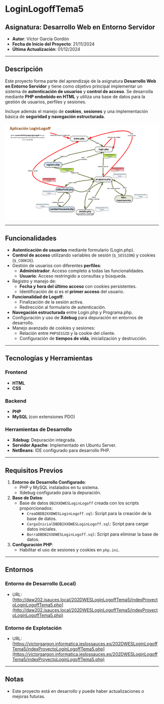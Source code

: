 # LoginLogoffTema5

## Asignatura: Desarrollo Web en Entorno Servidor

- **Autor**: Víctor García Gordón
- **Fecha de Inicio del Proyecto**: 21/11/2024
- **Última Actualización**: 01/12/2024

---

## Descripción

Este proyecto forma parte del aprendizaje de la asignatura **Desarrollo Web en Entorno Servidor** y tiene como objetivo principal implementar un sistema de **autenticación de usuarios** y **control de acceso**. Se desarrolla mediante **PHP embebido en HTML** y utiliza una base de datos para la gestión de usuarios, perfiles y sesiones.

Incluye además el manejo de **cookies**, **sesiones** y una implementación básica de **seguridad y navegación estructurada**.

![Imagen](doc/aplicacion.png)

---

## Funcionalidades

- **Autenticación de usuarios** mediante formulario (Login.php).
- **Control de acceso** utilizando variables de sesión (`$_SESSION`) y cookies (`$_COOKIE`).
- Gestión de usuarios con diferentes **perfiles**:
  - **Administrador**: Acceso completo a todas las funcionalidades.
  - **Usuario**: Acceso restringido a consultas y búsqueda.
- Registro y manejo de:
  - **Fecha y hora del último acceso** con cookies persistentes.
  - Identificación de si es el **primer acceso** del usuario.
- **Funcionalidad de Logoff**:
  - Finalización de la sesión activa.
  - Redirección al formulario de autenticación.
- **Navegación estructurada** entre Login.php y Programa.php.
- Configuración y uso de **Xdebug** para depuración en entornos de desarrollo.
- Manejo avanzado de cookies y sesiones:
  - Relación entre `PHPSESSID` y la cookie del cliente.
  - Configuración de **tiempos de vida**, inicialización y destrucción.

---

## Tecnologías y Herramientas

### Frontend

- **HTML**
- **CSS**

### Backend

- **PHP**
- **MySQL** (con extensiones PDO)

### Herramientas de Desarrollo

- **Xdebug**: Depuración integrada.
- **Servidor Apache**: Implementado en Ubuntu Server.
- **NetBeans**: IDE configurado para desarrollo PHP.

---

## Requisitos Previos

1. **Entorno de Desarrollo Configurado**:
   - PHP y MySQL instalados en tu sistema.
   - Xdebug configurado para la depuración.
2. **Base de Datos**:
   - Base de datos `DB2XXDWESLoginLogoff` creada con los scripts proporcionados:
     - `CreaDBDB2XXDWESLoginLogoff.sql`: Script para la creación de la base de datos.
     - `CargaInicialDBDB2XXDWESLoginLogoff.sql`: Script para cargar datos iniciales.
     - `BorraDBDB2XXDWESLoginLogoff.sql`: Script para eliminar la base de datos.
3. **Configuración PHP**:
   - Habilitar el uso de sesiones y cookies en `php.ini`.

---

## Entornos

### Entorno de Desarrollo (Local)

- URL: [http://daw202.isauces.local/202DWESLoginLogoffTema5/indexProyectoLoginLogoffTema5.php](http://daw202.isauces.local/202DWESLoginLogoffTema5/indexProyectoLoginLogoffTema5.php)

### Entorno de Explotación

- URL: [https://victorgargon.informatica.ieslossauces.es/202DWESLoginLogoffTema5/indexProyectoLoginLogoffTema5.php](https://victorgargon.informatica.ieslossauces.es/202DWESLoginLogoffTema5/indexProyectoLoginLogoffTema5.php)

---

## Notas

- Este proyecto está en desarrollo y puede haber actualizaciones o mejoras futuras.